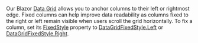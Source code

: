 Our Blazor [Data Grid](https://docs.devexpress.com/Blazor/DevExpress.Blazor.DxDataGrid-1) allows you to anchor columns to their left or rightmost edge. Fixed columns can help improve data readability as columns fixed to the right or left remain visible when users scroll the grid horizontally. To fix a column, set its [FixedStyle](https://docs.devexpress.com/Blazor/DevExpress.Blazor.Base.DxDataGridColumnBase-1.FixedStyle) property to [DataGridFixedStyle.Left](https://docs.devexpress.com/Blazor/DevExpress.Blazor.DataGridFixedStyle) or [DataGridFixedStyle.Right](https://docs.devexpress.com/Blazor/DevExpress.Blazor.DataGridFixedStyle).
